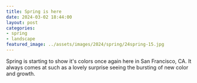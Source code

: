 ```yaml
---
title: Spring is here
date: 2024-03-02 18:44:00
layout: post
categories:
- spring
- landscape
featured_image: ../assets/images/2024/spring/24spring-15.jpg
---
```

Spring is starting to show it's colors once again here in San Francisco, CA. It always comes at such as a lovely surprise seeing the bursting of new color and growth.

<figure>
<img src="/assets/images/2024/spring/24spring-3.jpg" alt="">
<img src="/assets/images/2024/spring/24spring-4.jpg" alt="">
<img src="/assets/images/2024/spring/24spring-6.jpg" alt="">
<img src="/assets/images/2024/spring/24spring-7.jpg" alt="">
<img src="/assets/images/2024/spring/24spring-9.jpg" alt="">
<img src="/assets/images/2024/spring/24spring-8.jpg" alt="">
<img src="/assets/images/2024/spring/24spring-11.jpg" alt="">
<img src="/assets/images/2024/spring/24spring-12.jpg" alt="">
<img src="/assets/images/2024/spring/24spring-13.jpg" alt="">
<img src="/assets/images/2024/spring/24spring-14.jpg" alt="">
<img src="/assets/images/2024/spring/24spring-15.jpg" alt="">
<img src="/assets/images/2024/spring/24spring-16.jpg" alt="">
<img src="/assets/images/2024/spring/24spring-18.jpg" alt="">
</figure>